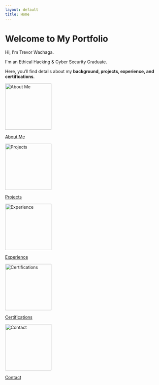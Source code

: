 ```yaml
---
layout: default
title: Home
---
```


# Welcome to My Portfolio

Hi, I'm Trevor Wachaga.

I'm an Ethical Hacking & Cyber Security Graduate.

Here, you’ll find details about my **background, projects, experience, and certifications**.  



<div class="nav-cards">
  <a href="{{ '/about' | relative_url }}" class="card">
    <img src="{{ '/images/linkedin.jpg' | relative_url }}" alt="About Me" style="width:150px; height:auto">
    <p>About Me</p>
  </a>
  <a href="{{ '/projects' | relative_url }}" class="card">
    <img src="{{ '/images/projects.png' | relative_url }}" alt="Projects" style="width:150px; height:auto">
    <p>Projects</p>
  </a>
  <a href="{{ '/experience' | relative_url }}" class="card">
    <img src="{{ '/images/experience.jpg' | relative_url }}" alt="Experience" style="width:150px; height:auto">
    <p>Experience</p>
  </a>
  <a href="{{ '/certifications' | relative_url }}" class="card">
    <img src="{{ '/images/certification.png' | relative_url }}" alt="Certifications" style="width:150px; height:auto">
    <p>Certifications</p>
  </a>
  <a href="{{ '/contact' | relative_url }}" class="card">
    <img src="{{ '/images/contact.png' | relative_url }}" alt="Contact" style="width:150px; height:auto">
    <p>Contact</p>
  </a>
</div>
